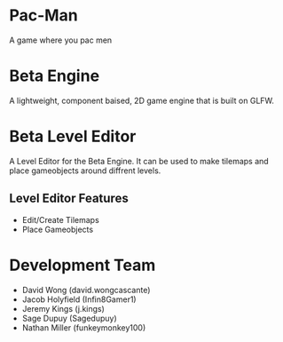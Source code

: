 # Pac-Man

A game where you pac men

# Beta Engine
A lightweight, component baised, 2D game engine that is built on GLFW.

# Beta Level Editor
A Level Editor for the Beta Engine. It can be used to make tilemaps and place gameobjects around diffrent levels.

## Level Editor Features
- Edit/Create Tilemaps
- Place Gameobjects

# Development Team
- David Wong (david.wongcascante)
- Jacob Holyfield (Infin8Gamer1)
- Jeremy Kings (j.kings)
- Sage Dupuy (Sagedupuy)
- Nathan Miller (funkeymonkey100)
